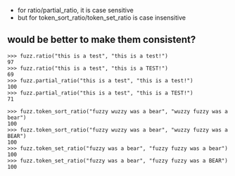 
* for ratio/partial_ratio, it is case sensitive
* but for token_sort_ratio/token_set_ratio is case insensitive

## would be better to make them consistent?

```
>>> fuzz.ratio("this is a test", "this is a test!")
97
>>> fuzz.ratio("this is a test", "this is a TEST!")
69
>>> fuzz.partial_ratio("this is a test", "this is a test!")
100
>>> fuzz.partial_ratio("this is a test", "this is a TEST!")
71
```
```
>>> fuzz.token_sort_ratio("fuzzy wuzzy was a bear", "wuzzy fuzzy was a bear")
100
>>> fuzz.token_sort_ratio("fuzzy wuzzy was a bear", "wuzzy fuzzy was a BEAR")
100
>>> fuzz.token_set_ratio("fuzzy was a bear", "fuzzy fuzzy was a bear")
100
>>> fuzz.token_set_ratio("fuzzy was a bear", "fuzzy fuzzy was a BEAR")
100
```
